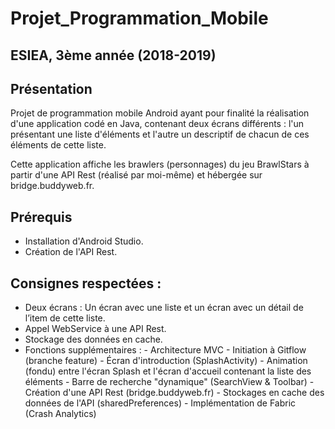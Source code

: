 # Projet_Programmation_Mobile
## ESIEA, 3ème année (2018-2019)

## Présentation
Projet de programmation mobile Android ayant pour finalité la réalisation d'une application codé en Java, contenant deux écrans différents : l'un présentant une liste d'éléments et l'autre un descriptif de chacun de ces éléments de cette liste.

Cette application affiche les brawlers (personnages) du jeu BrawlStars à partir d'une API Rest (réalisé par moi-même) et hébergée sur bridge.buddyweb.fr.

## Prérequis

- Installation d'Android Studio.
- Création de l'API Rest.

## Consignes respectées :
- Deux écrans : Un écran avec une liste et un écran avec un détail de l’item de cette liste.
- Appel WebService à une API Rest.
- Stockage des données en cache.
- Fonctions supplémentaires :
          - Architecture MVC
          - Initiation à Gitflow (branche feature)
          - Écran d'introduction (SplashActivity)
          - Animation (fondu) entre l'écran Splash et l'écran d'accueil contenant la liste des éléments
          - Barre de recherche "dynamique" (SearchView & Toolbar)
          - Création d'une API Rest (bridge.buddyweb.fr)
          - Stockages en cache des données de l'API (sharedPreferences)
          - Implémentation de Fabric (Crash Analytics)
